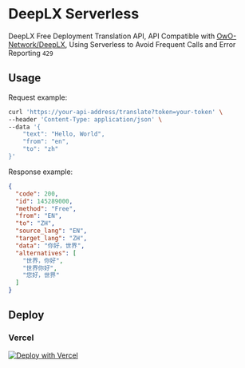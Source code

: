 # DeepLX Serverless

DeepLX Free Deployment Translation API, API Compatible with [OwO-Network/DeepLX](https://github.com/OwO-Network/DeepLX), Using Serverless to Avoid Frequent Calls and Error Reporting `429`

## Usage

Request example:
``` bash
curl 'https://your-api-address/translate?token=your-token' \
--header 'Content-Type: application/json' \
--data '{
    "text": "Hello, World",
    "from": "en",
    "to": "zh"
}'
```

Response example:
```json
{
  "code": 200,
  "id": 145289000,
  "method": "Free",
  "from": "EN",
  "to": "ZH",
  "source_lang": "EN",
  "target_lang": "ZH",
  "data": "你好，世界",
  "alternatives": [
    "世界，你好",
    "世界你好",
    "您好，世界"
  ]
}
```

## Deploy

### Vercel

[![Deploy with Vercel](https://vercel.com/button)](https://vercel.com/new/clone?repository-url=https%3A%2F%2Fgithub.com%2FLete114%2Fdeeplx-serverless&env=token&envDescription=Defining%20tokens%20is%20safer.%20Multiple%20tokens%20can%20be%20separated%20by%20commas%20in%20English&project-name=deeplx)
